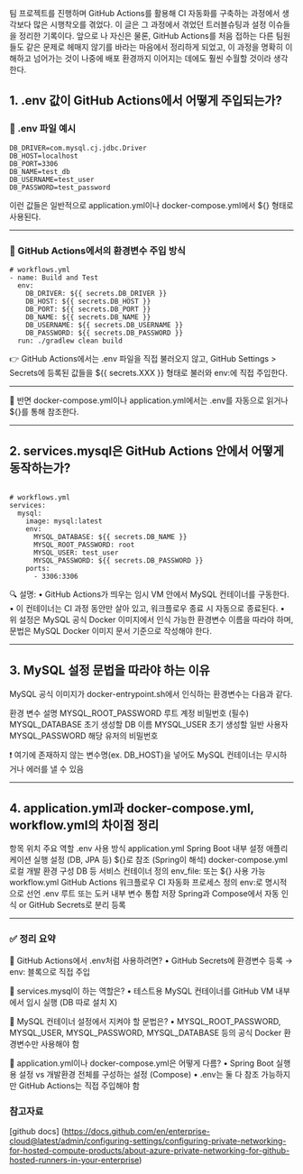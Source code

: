 <p>팀 프로젝트를 진행하며 GitHub Actions를 활용해 CI 자동화를 구축하는 과정에서 생각보다 많은 시행착오를 겪었다.
이 글은 그 과정에서 겪었던 트러블슈팅과 설정 이슈들을 정리한 기록이다.
앞으로 나 자신은 물론, GitHub Actions를 처음 접하는 다른 팀원들도 같은 문제로 헤매지 않기를 바라는 마음에서 정리하게 되었고,
이 과정을 명확히 이해하고 넘어가는 것이 나중에 배포 환경까지 이어지는 데에도 훨씬 수월할 것이라 생각한다.</p>
<h2 id="1-env-값이-github-actions에서-어떻게-주입되는가">1. .env 값이 GitHub Actions에서 어떻게 주입되는가?</h2>
<h3 id="📁-env-파일-예시">📁 .env 파일 예시</h3>
<pre><code class="language-env">DB_DRIVER=com.mysql.cj.jdbc.Driver
DB_HOST=localhost
DB_PORT=3306
DB_NAME=test_db
DB_USERNAME=test_user
DB_PASSWORD=test_password</code></pre>
<p>이런 값들은 일반적으로 application.yml이나 docker-compose.yml에서 ${} 형태로 사용된다.</p>
<hr />
<h3 id="🧩-github-actions에서의-환경변수-주입-방식">🧩 GitHub Actions에서의 환경변수 주입 방식</h3>
<pre><code class="language-yml"># workflows.yml
- name: Build and Test
  env:
    DB_DRIVER: ${{ secrets.DB_DRIVER }}
    DB_HOST: ${{ secrets.DB_HOST }}
    DB_PORT: ${{ secrets.DB_PORT }}
    DB_NAME: ${{ secrets.DB_NAME }}
    DB_USERNAME: ${{ secrets.DB_USERNAME }}
    DB_PASSWORD: ${{ secrets.DB_PASSWORD }}
  run: ./gradlew clean build</code></pre>
<p>👉 GitHub Actions에서는 .env 파일을 직접 불러오지 않고,
GitHub Settings &gt; Secrets에 등록된 값들을 ${{ secrets.XXX }} 형태로 불러와 env:에 직접 주입한다.</p>
<hr />
<p>🔄 반면 docker-compose.yml이나 application.yml에서는 .env를 자동으로 읽거나 ${}를 통해 참조한다.</p>
<hr />
<h2 id="2-servicesmysql은-github-actions-안에서-어떻게-동작하는가">2. services.mysql은 GitHub Actions 안에서 어떻게 동작하는가?</h2>
<p><img alt="" src="https://velog.velcdn.com/images/tkdalsrb123/post/453bcf5a-fa53-4266-99a3-d8ddf0d24f9a/image.png" /></p>
<pre><code class="language-yml"># workflows.yml
services:
  mysql:
    image: mysql:latest
    env:
      MYSQL_DATABASE: ${{ secrets.DB_NAME }}
      MYSQL_ROOT_PASSWORD: root
      MYSQL_USER: test_user
      MYSQL_PASSWORD: ${{ secrets.DB_PASSWORD }}
    ports:
      - 3306:3306</code></pre>
<p>🔍 설명:
    •    GitHub Actions가 띄우는 임시 VM 안에서 MySQL 컨테이너를 구동한다.
    •    이 컨테이너는 CI 과정 동안만 살아 있고, 워크플로우 종료 시 자동으로 종료된다.
    •    위 설정은 MySQL 공식 Docker 이미지에서 인식 가능한 환경변수 이름을 따라야 하며,
문법은 MySQL Docker 이미지 문서 기준으로 작성해야 한다.</p>
<hr />
<h2 id="3-mysql-설정-문법을-따라야-하는-이유">3. MySQL 설정 문법을 따라야 하는 이유</h2>
<p>MySQL 공식 이미지가 docker-entrypoint.sh에서 인식하는 환경변수는 다음과 같다.</p>
<p>환경 변수 설명
MYSQL_ROOT_PASSWORD    루트 계정 비밀번호 (필수)
MYSQL_DATABASE    초기 생성할 DB 이름
MYSQL_USER    초기 생성할 일반 사용자
MYSQL_PASSWORD    해당 유저의 비밀번호</p>
<p>❗ 여기에 존재하지 않는 변수명(ex. DB_HOST)을 넣어도 MySQL 컨테이너는 무시하거나 에러를 낼 수 있음</p>
<hr />
<h2 id="4-applicationyml과-docker-composeyml-workflowyml의-차이점-정리">4. application.yml과 docker-compose.yml, workflow.yml의 차이점 정리</h2>
<p>항목    위치    주요 역할    .env 사용 방식
application.yml    Spring Boot 내부 설정    애플리케이션 실행 설정 (DB, JPA 등)    ${}로 참조 (Spring이 해석)
docker-compose.yml    로컬 개발 환경 구성    DB 등 서비스 컨테이너 정의    env_file: 또는 ${} 사용 가능
workflow.yml    GitHub Actions 워크플로우    CI 자동화 프로세스 정의    env:로 명시적으로 선언
.env    루트 또는 도커 내부    변수 통합 저장    Spring과 Compose에서 자동 인식 or GitHub Secrets로 분리 등록</p>
<hr />
<h3 id="✅-정리-요약">✅ 정리 요약</h3>
<p>📌 GitHub Actions에서 .env처럼 사용하려면?
    •    GitHub Secrets에 환경변수 등록 → env: 블록으로 직접 주입</p>
<p>📌 services.mysql이 하는 역할은?
    •    테스트용 MySQL 컨테이너를 GitHub VM 내부에서 임시 실행 (DB 따로 설치 X)</p>
<p>📌 MySQL 컨테이너 설정에서 지켜야 할 문법은?
    •    MYSQL_ROOT_PASSWORD, MYSQL_USER, MYSQL_PASSWORD, MYSQL_DATABASE 등의 공식 Docker 환경변수만 사용해야 함</p>
<p>📌 application.yml이나 docker-compose.yml은 어떻게 다름?
    •    Spring Boot 실행용 설정 vs 개발환경 전체를 구성하는 설정 (Compose)
    •    .env는 둘 다 참조 가능하지만 GitHub Actions는 직접 주입해야 함</p>
<h3 id="참고자료">참고자료</h3>
<p>[github docs] (<a href="https://docs.github.com/en/enterprise-cloud@latest/admin/configuring-settings/configuring-private-networking-for-hosted-compute-products/about-azure-private-networking-for-github-hosted-runners-in-your-enterprise">https://docs.github.com/en/enterprise-cloud@latest/admin/configuring-settings/configuring-private-networking-for-hosted-compute-products/about-azure-private-networking-for-github-hosted-runners-in-your-enterprise</a>)</p>